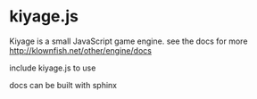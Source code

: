 # kiyage.js
Kiyage is a small JavaScript game engine.
see the docs for more http://klownfish.net/other/engine/docs

include kiyage.js to use

docs can be built with sphinx